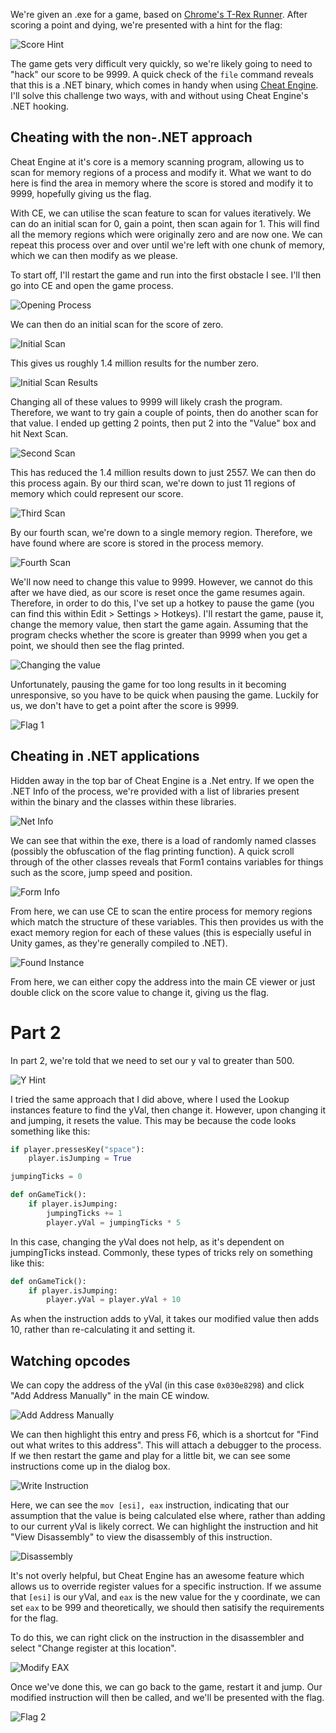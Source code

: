 We're given an .exe for a game, based on [Chrome's T-Rex Runner](https://trex-runner.com/). After scoring a point and dying, we're presented with a hint for the flag:

![Score Hint](scorehint.png)

The game gets very difficult very quickly, so we're likely going to need to "hack" our score to be 9999. A quick check of the `file` command reveals that this is a .NET binary, which comes in handy when using [Cheat Engine](https://www.cheatengine.org/). I'll solve this challenge two ways, with and without using Cheat Engine's .NET hooking.

## Cheating with the non-.NET approach
Cheat Engine at it's core is a memory scanning program, allowing us to scan for memory regions of a process and modify it. What we want to do here is find the area in memory where the score is stored and modify it to 9999, hopefully giving us the flag.

With CE, we can utilise the scan feature to scan for values iteratively. We can do an initial scan for 0, gain a point, then scan again for 1. This will find all the memory regions which were originally zero and are now one. We can repeat this process over and over until we're left with one chunk of memory, which we can then modify as we please.

To start off, I'll restart the game and run into the first obstacle I see. I'll then go into CE and open the game process.

![Opening Process](selectingprocess.png)

We can then do an initial scan for the score of zero.

![Initial Scan](initialscan.png)

This gives us roughly 1.4 million results for the number zero. 

![Initial Scan Results](initialscanresults.png)

Changing all of these values to 9999 will likely crash the program. Therefore, we want to try gain a couple of points, then do another scan for that value. I ended up getting 2 points, then put 2 into the "Value" box and hit Next Scan.

![Second Scan](secondscan.png)

This has reduced the 1.4 million results down to just 2557. We can then do this process again. By our third scan, we're down to just 11 regions of memory which could represent our score. 

![Third Scan](thirdscan.png)

By our fourth scan, we're down to a single memory region. Therefore, we have found where are score is stored in the process memory.

![Fourth Scan](fourthscan.png)

We'll now need to change this value to 9999. However, we cannot do this after we have died, as our score is reset once the game resumes again. Therefore, in order to do this, I've set up a hotkey to pause the game (you can find this within Edit > Settings > Hotkeys). I'll restart the game, pause it, change the memory value, then start the game again. Assuming that the program checks whether the score is greater than 9999 when you get a point, we should then see the flag printed.

![Changing the value](changeval.png)

Unfortunately, pausing the game for too long results in it becoming unresponsive, so you have to be quick when pausing the game. Luckily for us, we don't have to get a point after the score is 9999.

![Flag 1](flag1.png)

## Cheating in .NET applications
Hidden away in the top bar of Cheat Engine is a .Net entry. If we open the .NET Info of the process, we're provided with a list of libraries present within the binary and the classes within these libraries.

![Net Info](netinfo.png)

We can see that within the exe, there is a load of randomly named classes (possibly the obfuscation of the flag printing function). A quick scroll through of the other classes reveals that Form1 contains variables for things such as the score, jump speed and position.

![Form Info](forminfo.png)

From here, we can use CE to scan the entire process for memory regions which match the structure of these variables. This then provides us with the exact memory region for each of these values (this is especially useful in Unity games, as they're generally compiled to .NET).

![Found Instance](foundinstances.png)

From here, we can either copy the address into the main CE viewer or just double click on the score value to change it, giving us the flag.

# Part 2
In part 2, we're told that we need to set our y val to greater than 500.

![Y Hint](yhint.png)

I tried the same approach that I did above, where I used the Lookup instances feature to find the yVal, then change it. However, upon changing it and jumping, it resets the value. This may be because the code looks something like this:

```python
if player.pressesKey("space"):
    player.isJumping = True

jumpingTicks = 0

def onGameTick():
    if player.isJumping:
        jumpingTicks += 1
        player.yVal = jumpingTicks * 5
```

In this case, changing the yVal does not help, as it's dependent on jumpingTicks instead. Commonly, these types of tricks rely on something like this:

```python
def onGameTick():
    if player.isJumping:
        player.yVal = player.yVal + 10
```

As when the instruction adds to yVal, it takes our modified value then adds 10, rather than re-calculating it and setting it.

## Watching opcodes
We can copy the address of the yVal (in this case `0x030e8298`) and click "Add Address Manually" in the main CE window. 

![Add Address Manually](addaddress.png)

We can then highlight this entry and press F6, which is a shortcut for "Find out what writes to this address". This will attach a debugger to the process. If we then restart the game and play for a little bit, we can see some instructions come up in the dialog box.

![Write Instruction](writeinstruction.png)

Here, we can see the `mov [esi], eax` instruction, indicating that our assumption that the value is being calculated else where, rather than adding to our current yVal is likely correct. We can highlight the instruction and hit "View Disassembly" to view the disassembly of this instruction.

![Disassembly](disassembly.png)

It's not overly helpful, but Cheat Engine has an awesome feature which allows us to override register values for a specific instruction.  If we assume that `[esi]` is our yVal, and `eax` is the new value for the y coordinate, we can set `eax` to be 999 and theoretically, we should then satisify the requirements for the flag.

To do this, we can right click on the instruction in the disassembler and select "Change register at this location".

![Modify EAX](modifyregister.png)

Once we've done this, we can go back to the game, restart it and jump. Our modified instruction will then be called, and we'll be presented with the flag.

![Flag 2](flag2.png)